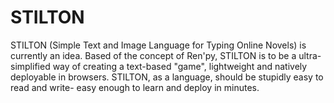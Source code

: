 # STILTON
STILTON (Simple Text and Image Language for Typing Online Novels) is currently an idea. Based of the concept of Ren'py, STILTON is to be a ultra-simplified way of creating a text-based "game", lightweight and natively deployable in browsers. STILTON, as a language, should be stupidly easy to read and write- easy enough to learn and deploy in minutes.
